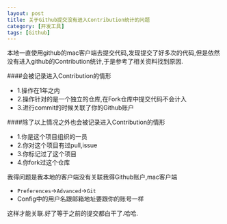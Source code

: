 ```yaml
---
layout: post
title: 关于Github提交没有进入Contribution统计的问题
category: [开发工具]
tags: [Github]
---
```

本地一直使用github的mac客户端去提交代码,发现提交了好多次的代码,但是依然没有进入github的Contribution统计,于是参考了相关资料找到原因.

####会被记录进入Contribution的情形

* 1.操作在1年之内
* 2.操作针对的是一个独立的仓库,在Fork仓库中提交代码不会计入
* 3.进行commit的时候关联了你的Github账户
	
####除了以上情况之外也会被记录进入Contribution的情形

* 1.你是这个项目组织的一员
* 2.你对这个项目有过pull,issue
* 3.你标记过了这个项目
* 4.你fork过这个仓库
	
我得问题是我本地的客户端没有关联我得Github账户,mac客户端

* `Preferences`->`Advanced`->`Git` 
* Config中的用户名跟邮箱地址要跟你的账号一样

这样才能关联.好了等于之前的提交都白干了.哈哈.